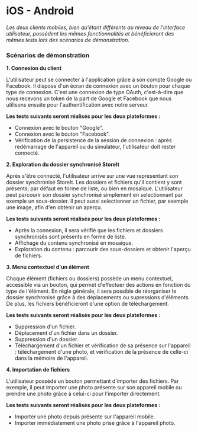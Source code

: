 # iOS - Android

_Les deux clients mobiles, bien qu'étant différents au niveau de l'interface utilisateur, possèdent les mêmes fonctionnalités et bénéficieront des mêmes tests lors des scénarios de démonstration._

### Scénarios de démonstration

__1. Connexion du client__

L'utilisateur peut se connecter à l'application grâce à son compte Google ou Facebook. Il dispose d'un écran de connexion avec un bouton pour chaque type de connexion. C'est une connexion de type OAuth, c'est-à-dire que nous recevons un token de la part de Google et Facebook que nous utilisons ensuite pour l'authentification avec notre serveur.

__Les tests suivants seront réalisés pour les deux plateformes :__
- Connexion avec le bouton "Google".
- Connexion avec le bouton "Facebook".
- Vérification de la persistence de la session de connexion : après redémarrage de l'appareil ou du simulateur, l'utilisateur doit rester connecté.

__2. Exploration du dossier synchronisé StoreIt__

Après s'être connecté, l'utilisateur arrive sur une vue representant son dossier synchronisé StoreIt. Les dossiers et fichiers qu'il contient y sont présents; par défaut en forme de liste, ou bien en mosaïque. L'utilisateur peut parcourir son dossier synchronisé simplement en selectionnant par exemple un sous-dossier. Il peut aussi selectionner un fichier, par exemple une image, afin d'en obtenir un aperçu.

__Les tests suivants seront réalisés pour les deux plateformes :__
- Après la connexion, il sera vérifié que les fichiers et dossiers synchronisés sont présents en forme de liste.
- Affichage du contenu synchronisé en mosaïque.
- Exploration du contenu : parcourir des sous-dossiers et obtenir l'aperçu de fichiers.

__3. Menu contextuel d'un élément__

Chaque élément (fichiers ou dossiers) possède un menu contextuel, accessible via un bouton, qui permet d'effectuer des actions en fonction du type de l'élément. En règle générale, il sera possible de réorganiser le dossier synchronisé grâce à des déplacements ou supressions d'éléments. De plus, les fichiers bénéficieront d'une option de téléchargement.

__Les tests suivants seront réalisés pour les deux plateformes :__
- Suppression d'un fichier.
- Déplacement d'un fichier dans un dossier.
- Suppression d'un dossier.
- Téléchargement d'un fichier et vérification de sa présence sur l'appareil : téléchargement d'une photo, et vérification de la présence de celle-ci dans la mémoire de l'appareil.

__4. Importation de fichiers__

L'utilisateur possède un bouton permettant d'importer des fichiers. Par exemple, il peut importer une photo présente sur son appareil mobile ou prendre une photo grâce à celui-ci pour l'importer directement.

__Les tests suivants seront réalisés pour les deux plateformes :__
- Importer une photo depuis présente sur l'appareil mobile.
- Importer immédiatement une photo prise grâce à l'appareil photo.
